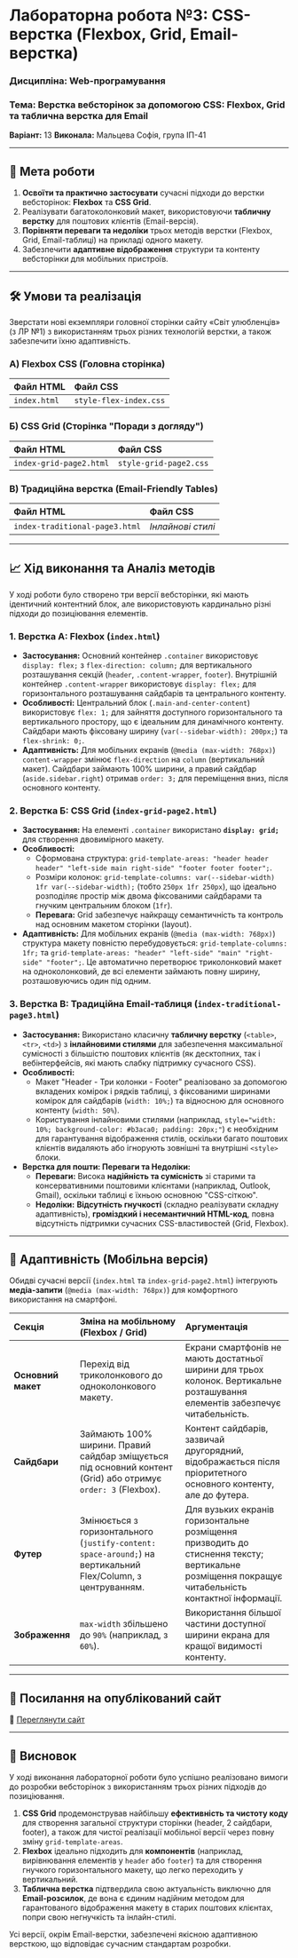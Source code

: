 # Лабораторна робота №3: CSS-верстка (Flexbox, Grid, Email-верстка)

### **Дисципліна:** Web-програмування
### **Тема:** Верстка вебсторінок за допомогою CSS: Flexbox, Grid та таблична верстка для Email

**Варіант:** 13
**Виконала:** Мальцева Софія, група ІП-41

---

## 🎯 Мета роботи

1. **Освоїти та практично застосувати** сучасні підходи до верстки вебсторінок: **Flexbox** та **CSS Grid**.
2. Реалізувати багатоколонковий макет, використовуючи **табличну верстку** для поштових клієнтів (Email-версія).
3. **Порівняти переваги та недоліки** трьох методів верстки (Flexbox, Grid, Email-таблиці) на прикладі одного макету.
4. Забезпечити **адаптивне відображення** структури та контенту вебсторінки для мобільних пристроїв.

---

## 🛠 Умови та реалізація

Зверстати нові екземпляри головної сторінки сайту «Світ улюбленців» (з ЛР №1) з використанням трьох різних технологій верстки, а також забезпечити їхню адаптивність.

### А) Flexbox CSS (Головна сторінка)

| Файл HTML | Файл CSS |
| :--- | :--- |
| `index.html` | `style-flex-index.css` |

### Б) CSS Grid (Сторінка "Поради з догляду")

| Файл HTML | Файл CSS |
| :--- | :--- |
| `index-grid-page2.html` | `style-grid-page2.css` |

### В) Традиційна верстка (Email-Friendly Tables)

| Файл HTML | Файл CSS |
| :--- | :--- |
| `index-traditional-page3.html` | *Інлайнові стилі* |

---

## 📈 Хід виконання та Аналіз методів

У ході роботи було створено три версії вебсторінки, які мають ідентичний контентний блок, але використовують кардинально різні підходи до позиціювання елементів.

### 1. Верстка А: Flexbox (`index.html`)

* **Застосування:** Основний контейнер `.container` використовує `display: flex;` з `flex-direction: column;` для вертикального розташування секцій (`header`, `.content-wrapper`, `footer`). Внутрішній контейнер `.content-wrapper` використовує `display: flex;` для горизонтального розташування сайдбарів та центрального контенту.
* **Особливості:** Центральний блок (`.main-and-center-content`) використовує `flex: 1;` для зайняття доступного горизонтального та вертикального простору, що є ідеальним для динамічного контенту. Сайдбари мають фіксовану ширину (`var(--sidebar-width): 200px;`) та `flex-shrink: 0;`.
* **Адаптивність:** Для мобільних екранів (`@media (max-width: 768px)`) `content-wrapper` змінює `flex-direction` на `column` (вертикальний макет). Сайдбари займають 100% ширини, а правий сайдбар (`aside.sidebar.right`) отримав `order: 3;` для переміщення вниз, після основного контенту.

### 2. Верстка Б: CSS Grid (`index-grid-page2.html`)

* **Застосування:** На елементі `.container` використано **`display: grid;`** для створення двовимірного макету.
* **Особливості:**
    * Сформована структура: `grid-template-areas: "header header header" "left-side main right-side" "footer footer footer";`.
    * Розміри колонок: `grid-template-columns: var(--sidebar-width) 1fr var(--sidebar-width);` (тобто `250px 1fr 250px`), що ідеально розподіляє простір між двома фіксованими сайдбарами та гнучким центральним блоком (`1fr`).
    * **Перевага:** Grid забезпечує найкращу семантичність та контроль над основним макетом сторінки (layout).
* **Адаптивність:** Для мобільних екранів (`@media (max-width: 768px)`) структура макету повністю перебудовується: `grid-template-columns: 1fr;` та `grid-template-areas: "header" "left-side" "main" "right-side" "footer";`. Це автоматично перетворює триколонковий макет на одноколонковий, де всі елементи займають повну ширину, розташовуючись один під одним.

### 3. Верстка В: Традиційна Email-таблиця (`index-traditional-page3.html`)

* **Застосування:** Використано класичну **табличну верстку** (`<table>`, `<tr>`, `<td>`) з **інлайновими стилями** для забезпечення максимальної сумісності з більшістю поштових клієнтів (як десктопних, так і вебінтерфейсів, які мають слабку підтримку сучасного CSS).
* **Особливості:**
    * Макет "Header - Три колонки - Footer" реалізовано за допомогою вкладених комірок і рядків таблиці, з фіксованими ширинами комірок для сайдбарів (`width: 10%;`) та відносною для основного контенту (`width: 50%`).
    * Користування інлайновими стилями (наприклад, `style="width: 10%; background-color: #b3aca0; padding: 20px;"`) є необхідним для гарантування відображення стилів, оскільки багато поштових клієнтів видаляють або ігнорують зовнішні та внутрішні `<style>` блоки.
* **Верстка для пошти: Переваги та Недоліки:**
    * **Переваги:** Висока **надійність та сумісність** зі старими та консервативними поштовими клієнтами (наприклад, Outlook, Gmail), оскільки таблиці є їхньою основною "CSS-сіткою".
    * **Недоліки:** **Відсутність гнучкості** (складно реалізувати складну адаптивність), **громіздкий і несемантичний HTML-код**, повна відсутність підтримки сучасних CSS-властивостей (Grid, Flexbox).

---

## 📱 Адаптивність (Мобільна версія)

Обидві сучасні версії (`index.html` та `index-grid-page2.html`) інтегрують **медіа-запити** (`@media (max-width: 768px)`) для комфортного використання на смартфоні.

| Секція | Зміна на мобільному (Flexbox / Grid) | Аргументація |
| :--- | :--- | :--- |
| **Основний макет** | Перехід від триколонкового до одноколонкового макету. | Екрани смартфонів не мають достатньої ширини для трьох колонок. Вертикальне розташування елементів забезпечує читабельність. |
| **Сайдбари** | Займають 100% ширини. Правий сайдбар зміщується під основний контент (Grid) або отримує `order: 3` (Flexbox). | Контент сайдбарів, зазвичай другорядний, відображається після пріоритетного основного контенту, але до футера. |
| **Футер** | Змінюється з горизонтального (`justify-content: space-around;`) на вертикальний Flex/Column, з центруванням. | Для вузьких екранів горизонтальне розміщення призводить до стиснення тексту; вертикальне розміщення покращує читабельність контактної інформації. |
| **Зображення** | `max-width` збільшено до `90%` (наприклад, з `60%`). | Використання більшої частини доступної ширини екрана для кращої видимості контенту. |

---

## 🔗 Посилання на опублікований сайт

🔗 [Переглянути сайт](https://weruu.github.io/labaVeb3/)

---

## 📝 Висновок

У ході виконання лабораторної роботи було успішно реалізовано вимоги до розробки вебсторінок з використанням трьох різних підходів до позиціювання.

1.  **CSS Grid** продемонстрував найбільшу **ефективність та чистоту коду** для створення загальної структури сторінки (header, 2 сайдбари, footer), а також для чистої реалізації мобільної версії через повну зміну `grid-template-areas`.
2.  **Flexbox** ідеально підходить для **компонентів** (наприклад, вирівнювання елементів у `header` або `footer`) та для створення гнучкого горизонтального макету, що легко переходить у вертикальний.
3.  **Таблична верстка** підтвердила свою актуальність виключно для **Email-розсилок**, де вона є єдиним надійним методом для гарантованого відображення макету в старих поштових клієнтах, попри свою негнучкість та інлайн-стилі.

Усі версії, окрім Email-верстки, забезпечені якісною адаптивною версткою, що відповідає сучасним стандартам розробки.
